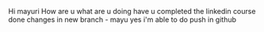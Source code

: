 Hi mayuri
How are u 
what are u doing 
have u completed the linkedin course
done changes in new branch - mayu 
yes i'm able to do push in github
